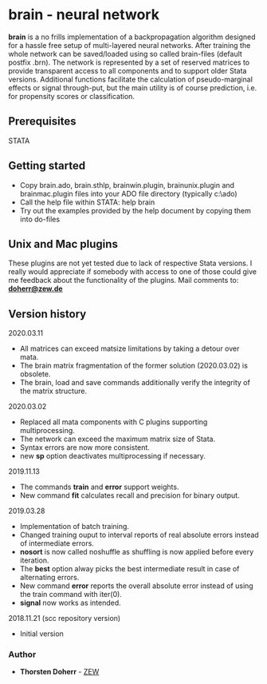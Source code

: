 # brain - neural network
**brain** is a no frills implementation of a backpropagation algorithm designed for a hassle free setup of multi-layered neural networks. After training the whole network can be saved/loaded using so called brain-files (default postfix .brn). The network is represented by a set of reserved matrices to provide transparent access to all components and to support older Stata versions. Additional functions facilitate the calculation of pseudo-marginal effects or signal through-put, but the main utility is of course prediction, i.e. for propensity scores or classification.

## Prerequisites
STATA

## Getting started
* Copy brain.ado, brain.sthlp, brainwin.plugin, brainunix.plugin and brainmac.plugin files into your ADO file directory (typically c:\ado)
* Call the help file within STATA: help brain
* Try out the examples provided by the help document by copying them into do-files

## Unix and Mac plugins
These plugins are not yet tested due to lack of respective Stata versions. I really would appreciate if somebody with access to one of those could give me feedback about the functionality of the plugins. Mail comments to: **doherr@zew.de**

## Version history
2020.03.11
* All matrices can exceed matsize limitations by taking a detour over mata.
* The brain matrix fragmentation of the former solution (2020.03.02) is obsolete.
* The brain, load and save commands additionally verify the integrity of the matrix structure.

2020.03.02
* Replaced all mata components with C plugins supporting multiprocessing.
* The network can exceed the maximum matrix size of Stata.
* Syntax errors are now more consistent.
* new **sp** option deactivates multiprocessing if necessary.

2019.11.13
* The commands **train** and **error** support weights.
* New command **fit** calculates recall and precision for binary output.

2019.03.28
* Implementation of batch training.
* Changed training ouput to interval reports of real absolute errors instead of intermediate errors.
* **nosort** is now called noshuffle as shuffling is now applied before every iteration.
* The **best** option alway picks the best intermediate result in case of alternating errors.
* New command **error** reports the overall absolute error instead of using the train command with iter(0).
* **signal** now works as intended.

2018.11.21 (scc repository version)
* Initial version

### Author
* **Thorsten Doherr** - [ZEW](https://www.zew.de/en/team/tdo/)
